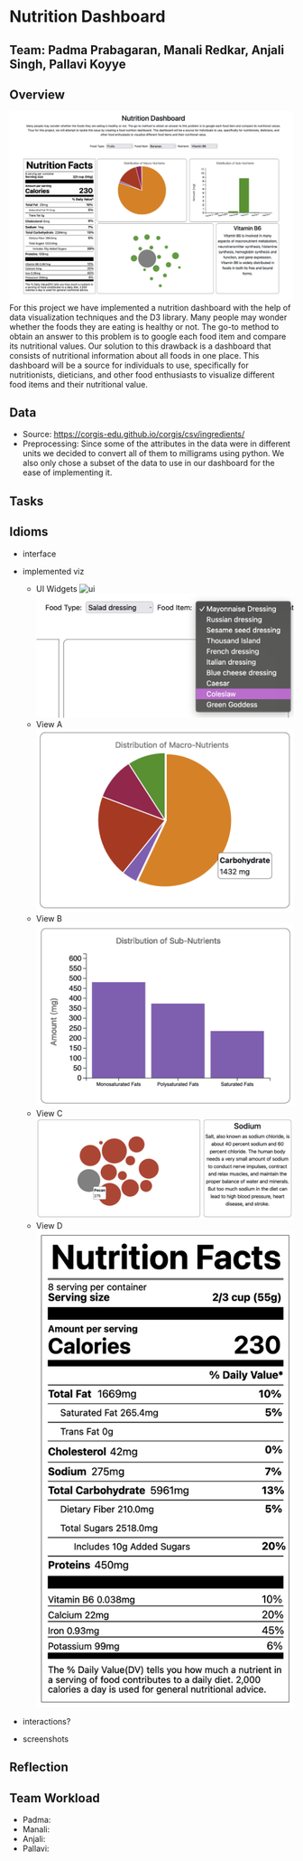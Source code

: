 # Nutrition Dashboard
## Team: Padma Prabagaran, Manali Redkar, Anjali Singh, Pallavi Koyye

## Overview
![thumbnail](images/thumbnail.png)
For this project we have implemented a nutrition dashboard with the help of data visualization techniques and the D3 library. Many people may wonder whether the foods they are eating is healthy or not. The go-to method to obtain an answer to this problem is to google each food item and compare its nutritional values. Our solution to this drawback is a dashboard that consists of nutritional information about all foods in one place. This dashboard will be a source for individuals to use, specifically for nutritionists, dieticians, and other food enthusiasts to visualize different food items and their nutritional value.
## Data
- Source: https://corgis-edu.github.io/corgis/csv/ingredients/
- Preprocessing: Since some of the attributes in the data were in different units we decided to convert all of them to milligrams using python. We also only chose a subset of the data to use in our dashboard for the ease of implementing it.
## Tasks
## Idioms
- interface
- implemented viz
  - UI Widgets
  ![ui](images/dropdown.png)
  ![ui2](images/dropdown2.png)
  - View A
  ![View A](images/a.png)
  - View B
  ![View B](images/b.png)
  - View C
  ![View C](images/c.png)
  - View D
  ![View D](images/d.png)
  
- interactions?
- screenshots
## Reflection

## Team Workload
- Padma:
- Manali:
- Anjali:
- Pallavi:

